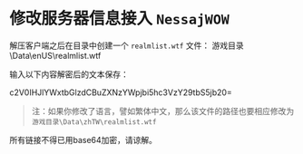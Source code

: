# 修改服务器信息接入 `NessajWOW`

解压客户端之后在目录中创建一个 `realmlist.wtf` 文件：
    游戏目录\Data\enUS\realmlist.wtf

输入以下内容解密后的文本保存：

c2V0IHJlYWxtbGlzdCBuZXNzYWpjbi5hc3VzY29tbS5jb20=

> 注：如果你修改了语言，譬如繁体中文，那么该文件的路径也要相应修改为 `游戏目录\Data\zhTW\realmlist.wtf`

所有链接不得已用base64加密，请谅解。